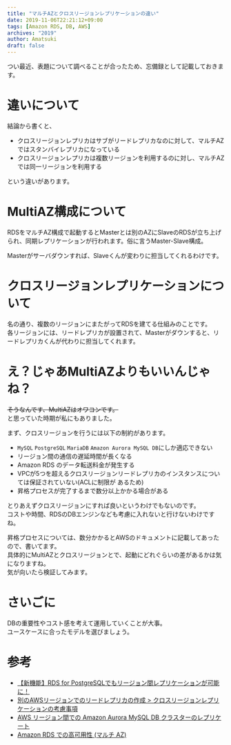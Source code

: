 ```yaml
---
title: "マルチAZとクロスリージョンレプリケーションの違い"
date: 2019-11-06T22:21:12+09:00
tags: [Amazon RDS, DB, AWS]
archives: "2019"
author: Amatsuki
draft: false
---
```

つい最近、表題について調べることが合ったため、忘備録として記載しておきます。

# 違いについて
結論から書くと、

- クロスリージョンレプリカはサブがリードレプリカなのに対して、マルチAZではスタンバイレプリカになっている
- クロスリージョンレプリカは複数リージョンを利用するのに対し、マルチAZでは同一リージョンを利用する

という違いがあります。

# MultiAZ構成について
RDSをマルチAZ構成で起動するとMasterとは別のAZにSlaveのRDSが立ち上げられ、同期レプリケーションが行われます。俗に言うMaster-Slave構成。

Masterがサーバダウンすれば、Slaveくんが変わりに担当してくれるわけです。

# クロスリージョンレプリケーションについて
名の通り、複数のリージョンにまたがってRDSを建てる仕組みのことです。  
各リージョンには、リードレプリカが設置されて、Masterがダウンすると、リードレプリカくんが代わりに担当してくれます。


# え？じゃあMultiAZよりもいいんじゃね？
~~そうなんです、MultiAZはオワコンです。~~  
と思っていた時期が私にもありました。

まず、クロスリージョンを行うには以下の制約があります。

- `MySQL` `PostgreSQL` `MariaDB` `Amazon Aurora MySQL DB`にしか適応できない
- リージョン間の通信の遅延時間が長くなる
- Amazon RDS のデータ転送料金が発生する
- VPCが5つを超えるクロスリージョンリードレプリカのインスタンスについては保証されていない(ACLに制限が
あるため)
- 昇格プロセスが完了するまで数分以上かかる場合がある

とりあえずクロスリージョンにすれば良いというわけでもないのです。  
コストや時間、RDSのDBエンジンなども考慮に入れないと行けないわけですね。

昇格プロセスについては、数分かかるとAWSのドキュメントに記載してあったので、書いてます。  
具体的にMultiAZとクロスリージョンとで、起動にどれぐらいの差があるかは気になりますね。  
気が向いたら検証してみます。

# さいごに
DBの重要性やコスト感を考えて運用していくことが大事。  
ユースケースに合ったモデルを選びましょう。

# 参考
- [【新機能】RDS for PostgreSQLでもリージョン間レプリケーションが可能に！](https://dev.classmethod.jp/cloud/aws/rds-for-postgresql-cross-region-replication/)
- [別のAWSリージョンでのリードレプリカの作成 > クロスリージョンレプリケーションの考慮事項](https://docs.aws.amazon.com/ja_jp/AmazonRDS/latest/UserGuide/USER_ReadRepl.html#USER_ReadRepl.XRgn)
- [AWS リージョン間での Amazon Aurora MySQL DB クラスターのレプリケート](https://docs.aws.amazon.com/ja_jp/AmazonRDS/latest/AuroraUserGuide/AuroraMySQL.Replication.CrossRegion.html)
- [Amazon RDS での高可用性 (マルチ AZ)](https://docs.aws.amazon.com/ja_jp/AmazonRDS/latest/UserGuide/Concepts.MultiAZ.html)